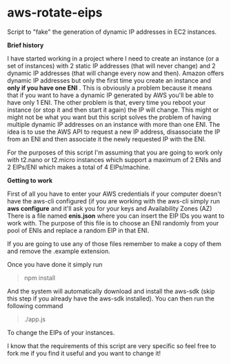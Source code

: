 # aws-rotate-eips
Script to "fake" the generation of dynamic IP addresses in EC2 instances.

**Brief history**

I have started working in a project where I need to create an instance (or a set of instances) with 2 static IP addresses (that will never change) and 2 dynamic IP addresses (that will change every now and then). Amazon offers dynamic IP addresses but only the first time you create an instance and **only if you have one ENI** . This is obviously a problem because it means that if you want to have a dynamic IP generated by AWS you'll be able to have only 1 ENI.
The other problem is that, every time you reboot your instance (or stop it and then start it again) the IP will change. This might or might not be what you want but this script solves the problem of having multiple dynamic IP addresses on an instance with more than one ENI.
The idea is to use the AWS API to request a new IP address, disassociate the IP from an ENI and then associate it the newly requested IP with the ENI.

For the purposes of this script I'm assuming that you are going to work only with t2.nano or t2.micro instances which support a maximum of 2 ENIs and 2 EIPs/ENI which makes a total of 4 EIPs/machine.

**Getting to work**

First of all you have to enter your AWS credentials if your computer doesn't have the aws-cli configured (if you are working with the aws-cli simply run **aws configure** and it'll ask you for your keys and Availability Zones (AZ)
There is a file named **enis.json** where you can insert the EIP IDs you want to work with. The purpose of this file is to choose an ENI randomly from your pool of ENIs and replace a random EIP in that ENI.

If you are going to use any of those files remember to make a copy of them and remove the .example extension.

Once you have done it simply run

>npm install

And the system will automatically download and install the aws-sdk (skip this step if you already have the aws-sdk installed).
You can then run the following command

>./app.js

To change the EIPs of your instances.

I know that the requirements of this script are very specific so feel free to fork me if you find it useful and you want to change it!


